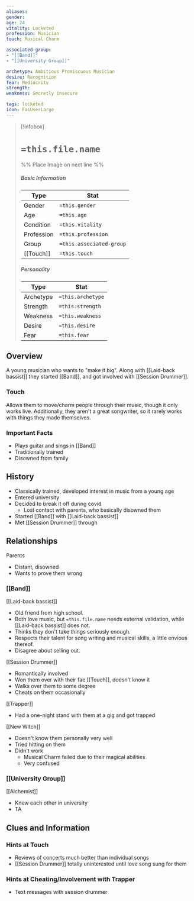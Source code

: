 ```yaml
---
aliases: 
gender: 
age: 24
vitality: Locketed
profession: Musician
touch: Musical Charm

associated-group: 
- "[[Band]]"
- "[[University Group]]"

archetype: Ambitious Promiscuous Musician
desire: Recognition
fear: Mediocrity
strength: 
weakness: Secretly insecure

tags: locketed
icon: FasUserLarge
---
```


> [!infobox]
> # `=this.file.name`
> %% Place Image on next line %%
> ##### Basic Information
> Type |  Stat |
> ---|---|
> Gender | `=this.gender` |
> Age | `=this.age` |
> Condition | `=this.vitality` |
> Profession | `=this.profession` |
> Group | `=this.associated-group` |
> [[Touch]] | `=this.touch` |
> ##### Personality
> Type |  Stat |
> ---|---|
> Archetype | `=this.archetype` |
> Strength | `=this.strength` |
> Weakness | `=this.weakness` |
> Desire | `=this.desire` |
> Fear | `=this.fear` |
## Overview
A young musician who wants to "make it big". Along with [[Laid-back bassist]] they started [[Band]], and got involved with [[Session Drummer]]. 

### Touch 
Allows them to move/charm people through their music, though it only works live. Additionally, they aren't a great songwriter, so it rarely works with things they made themselves.

### Important Facts
- Plays guitar and sings in [[Band]]
- Traditionally trained
- Disowned from family

## History
- Classically trained, developed interest in music from a young age
- Entered university
- Decided to break it off during covid
	- Lost contact with parents, who basically disowned them
- Started [[Band]] with [[Laid-back bassist]]
- Met [[Session Drummer]] through 

## Relationships
Parents
- Distant, disowned
- Wants to prove them wrong

### [[Band]]
[[Laid-back bassist]]
- Old friend from high school. 
- Both love music, but `=this.file.name` needs external validation, while [[Laid-back bassist]] does not. 
- Thinks they don't take things seriously enough. 
- Respects their talent for song writing and musical skills, a little envious thereof. 
- Disagree about selling out. 

[[Session Drummer]]
- Romantically involved 
- Won them over with their fae [[Touch]], doesn't know it
- Walks over them to some degree
- Cheats on them occasionally

[[Trapper]]
- Had a one-night stand with them at a gig and got trapped

[[New Witch]]
- Doesn't know them personally very well
- Tried hitting on them
- Didn't work
	- Musical Charm failed due to their magical abilities
	- Very confused

### [[University Group]]
[[Alchemist]]
- Knew each other in university
- TA


## Clues and Information
### Hints at Touch
- Reviews of concerts much better than individual songs 
- [[Session Drummer]] totally uninterested until love song sung for them
### Hints at Cheating/Involvement with Trapper
- Text messages with session drummer
